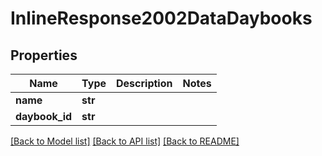 # InlineResponse2002DataDaybooks

## Properties
Name | Type | Description | Notes
------------ | ------------- | ------------- | -------------
**name** | **str** |  | 
**daybook_id** | **str** |  | 

[[Back to Model list]](../README.md#documentation-for-models) [[Back to API list]](../README.md#documentation-for-api-endpoints) [[Back to README]](../README.md)


